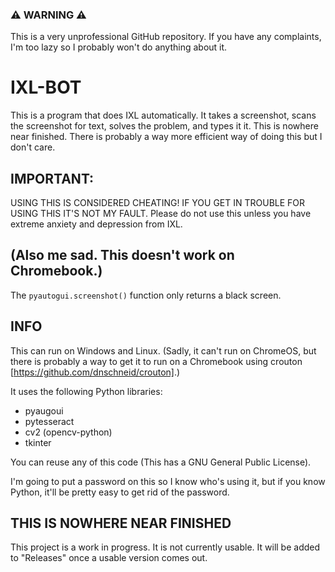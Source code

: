 ### ⚠ WARNING ⚠
This is a very unprofessional GitHub repository. If you have any complaints, I'm too lazy so I probably won't do anything about it.

# IXL-BOT
This is a program that does IXL automatically. It takes a screenshot, scans the screenshot for text, solves the problem, and types it it. This is nowhere near finished. There is probably a way more efficient way of doing this but I don't care.

## IMPORTANT:
USING THIS IS CONSIDERED CHEATING! IF YOU GET IN TROUBLE FOR USING THIS IT'S NOT MY FAULT. Please do not use this unless you have extreme anxiety and depression from IXL.

## (Also me sad. This doesn't work on Chromebook.)
The  ```pyautogui.screenshot()``` function only returns a black screen.

## INFO
 This can run on Windows and Linux. (Sadly, it can't run on ChromeOS, but there is probably a way to get it to run on a Chromebook using crouton [https://github.com/dnschneid/crouton].)

 It uses the following Python libraries:
- pyaugoui
- pytesseract
- cv2 (opencv-python)
- tkinter

You can reuse any of this code (This has a GNU General Public License).

I'm going to put a password on this so I know who's using it, but if you know Python, it'll be pretty easy to get rid of the password.

## THIS IS NOWHERE NEAR FINISHED
This project is a work in progress. It is not currently usable. It will be added to "Releases" once a usable version comes out.
